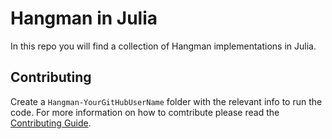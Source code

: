 # Hangman in Julia

In this repo you will find a collection of Hangman implementations in Julia.

## Contributing

Create a `Hangman-YourGitHubUserName` folder with the relevant info to run the code. For more information on how to comtribute please read the [Contributing Guide](https://github.com/JuliaGaming/org-details/blob/master/CONTRIBUTING.md).
